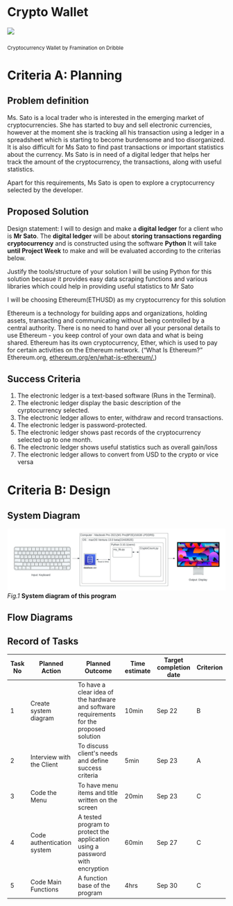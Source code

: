 # Crypto Wallet

![](https://cdn.dribbble.com/users/900374/screenshots/5336936/wallet_2.gif)

<sub>Cryptocurrency Wallet by Framination on Dribble</sub>

# Criteria A: Planning

## Problem definition

Ms. Sato is a local trader who is interested in the emerging market of cryptocurrencies. She has started to buy and sell electronic currencies, however at the moment she is tracking all his transaction using a ledger in a spreadsheet which is starting to become burdensome and too disorganized. It is also difficult for Ms Sato to find past transactions or important statistics about the currency. Ms Sato is in need of a digital ledger that helps her track the amount of the cryptocurrency, the transactions, along with useful statistics. 

Apart for this requirements, Ms Sato is open to explore a cryptocurrency selected by the developer.

## Proposed Solution

Design statement:
I will to design and make a **digital ledger** for a client who is **Mr Sato**. The **digital ledger** will be about **storing transactions  regarding cryptocurrency** and is constructed using the software **Python** It will take  **until Project Week** to make and will be evaluated according to the criterias below.

Justify the tools/structure of your solution
I will be using Python for this solution becasue it provides easy data scraping functions and various libraries which could help in providing useful statistics to Mr Sato

I will be choosing Ethereum(ETHUSD) as my cryptocurrency for this solution

Ethereum is a technology for building apps and organizations, holding assets, transacting and communicating without being controlled by a central authority. There is no need to hand over all your personal details to use Ethereum - you keep control of your own data and what is being shared. Ethereum has its own cryptocurrency, Ether, which is used to pay for certain activities on the Ethereum network. 
(“What Is Ethereum?” Ethereum.org, [ethereum.org/en/what-is-ethereum/.](ethereum.org/en/what-is-ethereum/.))


## Success Criteria
1. The electronic ledger is a text-based software (Runs in the Terminal).
2. The electronic ledger display the basic description of the cyrptocurrency selected.
3. The electronic ledger allows to enter, withdraw and record transactions.
4. The electronic ledger is password-protected.
5. The electronic ledger shows past records of the cryptocurrency selected up to one month.
6. The electronic ledger shows useful statistics such as overall gain/loss
7. The electronic ledger allows to convert from USD to the crypto or vice versa



# Criteria B: Design

## System Diagram
![](CryptoWallet_SysD.jpeg)
*Fig.1* **System diagram of this program**

## Flow Diagrams


## Record of Tasks
| Task No | Planned Action             | Planned Outcome                                                                          | Time estimate | Target completion date | Criterion |
|---------|----------------------------|------------------------------------------------------------------------------------------|---------------|------------------------|-----------|
| 1       | Create system diagram      | To have a clear idea of the hardware and software requirements for the proposed solution | 10min         | Sep 22                 | B         |
| 2       | Interview with the Client  | To discuss client's needs and define success criteria                                    | 5min          | Sep 23                 | A         |
| 3       | Code the Menu              | To have menu items and title written on the screen                                       | 20min         | Sep 23                 | C         |
| 4       | Code authentication system | A tested program to protect the application using a password with encryption             | 60min         | Sep 27                 | C         |
| 5       | Code Main Functions        | A function base of the program                                                           | 4hrs          | Sep 30                 | C         |
